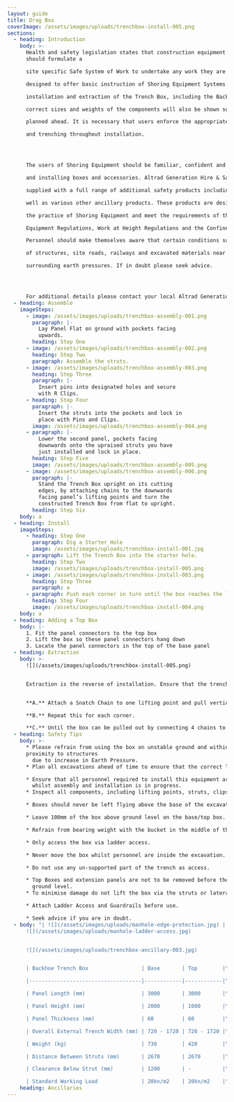 ```yaml
---
layout: guide
title: Drag Box
coverImage: /assets/images/uploads/trenchbox-install-005.png
sections:
  - heading: Introduction
    body: >-
      Health and safety legislation states that construction equipment users
      should formulate a

      site specific Safe System of Work to undertake any work they are planning. This brochure was

      designed to offer basic instruction of Shoring Equipment Systems including the assembly,

      installation and extraction of the Trench Box, including the Backhoe, Mini and Standard. The

      correct sizes and weights of the components will also be shown so that use of equipment can be

      planned ahead. It is necessary that users enforce the appropriate safety practices of excavations

      and trenching throughout installation.




      The users of Shoring Equipment should be familiar, confident and competent when handling

      and installing boxes and accessories. Altrad Generation Hire & Sales excavation systems can be

      supplied with a full range of additional safety products including ladder access and guardrails as

      well as various other ancillary products. These products are designed to act in accordance with

      the practice of Shoring Equipment and meet the requirements of the Lifting Operations & Lifting

      Equipment Regulations, Work at Height Regulations and the Confined Spaces Regulations.

      Personnel should make themselves aware that certain conditions such as the close proximity

      of structures, site roads, railways and excavated materials near the trench can all increase

      surrounding earth pressures. If in doubt please seek advice.




      For additional details please contact your local Altrad Generation Hire & Sale branch.
  - heading: Assemble
    imageSteps:
      - image: /assets/images/uploads/trenchbox-assembly-001.png
        paragraph: |-
          Lay Panel Flat on ground with pockets facing
          upwards.
        heading: Step One
      - image: /assets/images/uploads/trenchbox-assembly-002.png
        heading: Step Two
        paragraph: Assemble the struts.
      - image: /assets/images/uploads/trenchbox-assembly-003.png
        heading: Step Three
        paragraph: |-
          Insert pins into designated holes and secure
          with R Clips.
      - heading: Step Four
        paragraph: |-
          Insert the struts into the pockets and lock in
          place with Pins and Clips.
        image: /assets/images/uploads/trenchbox-assembly-004.png
      - paragraph: |-
          Lower the second panel, pockets facing
          downwards onto the upraised struts you have
          just installed and lock in place.
        heading: Step Five
        image: /assets/images/uploads/trenchbox-assembly-005.png
      - image: /assets/images/uploads/trenchbox-assembly-006.png
        paragraph: |-
          Stand the Trench Box upright on its cutting
          edges, by attaching chains to the downwards
          facing panel’s lifting points and turn the
          constructed Trench Box from flat to upright.
        heading: Step Six
    body: a
  - heading: Install
    imageSteps:
      - heading: Step One
        paragraph: Dig a Starter Hole
        image: /assets/images/uploads/trenchbox-install-001.jpg
      - paragraph: Lift the Trench Box into the starter hole.
        heading: Step Two
        image: /assets/images/uploads/trenchbox-install-005.png
      - image: /assets/images/uploads/trenchbox-install-003.png
        heading: Step Three
        paragraph: a
      - paragraph: Push each corner in turn until the box reaches the limit.
        heading: Step Four
        image: /assets/images/uploads/trenchbox-install-004.png
    body: a
  - heading: Adding a Top Box
    body: |-
      1. Fit the panel connectors to the top box
      2. Lift the box so these panel connectors hang down
      3. Locate the panel connectors in the top of the base panel
  - heading: Extraction
    body: >-
      ![](/assets/images/uploads/trenchbox-install-005.png)


      Extraction is the reverse of installation. Ensure that the trench is backfilled before lifting each corner in turn until box is at least 300mm above ground level, then attach 4 Leg Chain and lift box from the excavation.


      **A.** Attach a Snatch Chain to one lifting point and pull vertically.

      **B.** Repeat this for each corner.

      **C.** Until the box can be pulled out by connecting 4 chains to each point and pulling vertically.
  - heading: Safety Tips
    body: >-
      * Please refrain from using the box on unstable ground and within close
      proximity to structures
        due to increase in Earth Pressure.
      * Plan all excavations ahead of time to ensure that the correct lifting operations can be used.

      * Ensure that all personnel required to install this equipment are suitably trained and supervised
        whilst assembly and installation is in progress.
      * Inspect all components, including lifting points, struts, clips and pins.

      * Boxes should never be left flying above the base of the excavation.

      * Leave 100mm of the box above ground level on the base/top box.

      * Refrain from bearing weight with the bucket in the middle of the panel during installation.

      * Only access the box via ladder access.

      * Never move the box whilst personnel are inside the excavation.

      * Do not use any un-supported part of the trench as access.

      * Top Boxes and extension panels are not to be removed before the top of the base box is above
        ground level.
      * To minimise damage do not lift the box via the struts or laterally load them.

      * Attach Ladder Access and Guardrails before use.

      * Seek advice if you are in doubt.
  - body: "| ![](/assets/images/uploads/manhole-edge-protection.jpg) |
      ![](/assets/images/uploads/manhole-ladder-access.jpg)


      ![](/assets/images/uploads/trenchbox-ancillary-003.jpg)


      | Backhoe Trench Box                 | Base       | Top        |\r

      |------------------------------------|------------|------------|\r

      | Panel Length (mm)                  | 3000       | 3000       |\r

      | Panel Height (mm)                  | 2000       | 1000       |\r

      | Panel Thickness (mm)               | 60         | 60         |\r

      | Overall External Trench Width (mm) | 720 - 1720 | 720 - 1720 |\r

      | Weight (kg)                        | 730        | 420        |\r

      | Distance Between Struts (mm)       | 2670       | 2670       |\r

      | Clearance Below Strut (mm)         | 1200       | -          |\r

      | Standard Working Load              | 20kn/m2    | 20kn/m2    |"
    heading: Ancillaries
---
```

